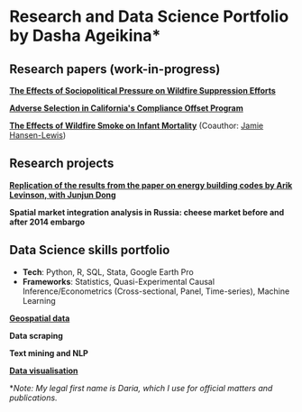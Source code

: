 # Research and Data Science Portfolio by Dasha Ageikina*

## Research papers (work-in-progress)

**[The Effects of Sociopolitical Pressure on Wildfire Suppression Efforts](https://github.com/dashaageikina/job-market-paper-data-pipeline)**

**[Adverse Selection in California's Compliance Offset Program](https://dashaageikina.notion.site/Adverse-Selection-in-California-s-Compliance-Offset-Program-Does-the-Program-Sequester-Carbon-in-Fo-188040298a0180cc8fe7c54fdb9e86ca)**

**[The Effects of Wildfire Smoke on Infant Mortality](https://dashaageikina.notion.site/Exposure-of-U-S-Counties-to-Wildfire-Smoke-in-2006-2017-and-its-Effects-on-Infant-Mortality-188040298a0180deb72cf161bcbac05b)** (Coauthor: [Jamie Hansen-Lewis](https://are.ucdavis.edu/people/faculty/jamie-hansen-lewis/))

## Research projects

**[Replication of the results from the paper on energy building codes by Arik Levinson, with Junjun Dong](https://www.dropbox.com/scl/fi/vk4oc8g309a15dt7twz4o/levinson_replication.pdf?rlkey=o3o3epry5jgbb2mwl957frfqd&st=0l516zok&dl=0)**

**Spatial market integration analysis in Russia: cheese market before and after 2014 embargo**

## Data Science skills portfolio

- **Tech**: Python, R, SQL, Stata, Google Earth Pro
- **Frameworks**: Statistics, Quasi-Experimental Causal Inference/Econometrics (Cross-sectional, Panel, Time-series), Machine Learning

**[Geospatial data](https://github.com/dashaageikina/geospatial-data)**

**Data scraping**

**Text mining and NLP**

**[Data visualisation](https://github.com/dashaageikina/data-visualization)**

**Note: My legal first name is Daria, which I use for official matters and publications.*





